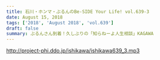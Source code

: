 ```yaml
---
title: 石川・ホンマ・ぶるんのBe-SIDE Your Life! vol.639-3
date: August 15, 2018
tags: ['2018', 'August 2018', 'vol.639']
draft: false
summary: ぶるんさん到着！久しぶりの「知らねーよ人生相談」KAGAWA
---
```


http://project-phi.ddo.jp/ishikawa/ishikawa639_3.mp3
